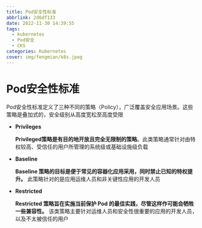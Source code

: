 ```yaml
---
title: Pod安全性标准
abbrlink: 2d6df133
date: 2022-11-30 14:39:55
tags:
  - kubernetes
  - Pod安全
  - CKS
categories: Kubernetes
cover: img/fengmian/k8s.jpeg
---
```

# Pod安全性标准

Pod安全性标准定义了三种不同的策略（Policy），广泛覆盖安全应用场景。这些策略是叠加式的，安全级别从高度宽松至高度受限

- **Privileges**

  **Privileged策略是有目的地开放且完全无限制的策略**。此类策略通常针对由特权较高、受信任的用户所管理的系统级或基础设施级负载

- **Baseline**

  **Baseline 策略的目标是便于常见的容器化应用采用，同时禁止已知的特权提升。** 此策略针对的是应用运维人员和非关键性应用的开发人员

- **Restricted**

  **Restricted 策略旨在实施当前保护 Pod 的最佳实践，尽管这样作可能会牺牲一些兼容性。** 该类策略主要针对运维人员和安全性很重要的应用的开发人员，以及不太被信任的用户